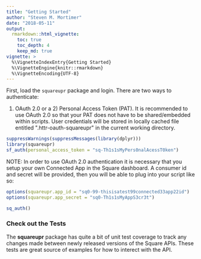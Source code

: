 ```yaml
---
title: "Getting Started"
author: "Steven M. Mortimer"
date: "2018-05-11"
output:
  rmarkdown::html_vignette:
    toc: true
    toc_depth: 4
    keep_md: true
vignette: >
  %\VignetteIndexEntry{Getting Started}
  %\VignetteEngine{knitr::rmarkdown}
  %\VignetteEncoding{UTF-8}
---
```




First, load the `squareupr` package and login. There are two ways to authenticate: 
1) OAuth 2.0 or a 2) Personal Access Token (PAT). It is recommended to use OAuth 2.0 so that 
your PAT does not have to be shared/embedded within scripts. User credentials will 
be stored in locally cached file entitled ".httr-oauth-squareupr" in the current working 
directory.




```r
suppressWarnings(suppressMessages(library(dplyr)))
library(squareupr)
sf_auth(personal_access_token = "sq-Th1s1sMyPers0nalAcessT0ken")
```

NOTE: In order to use OAuth 2.0 authentication it is necessary that you setup your 
own Connected App in the Square dashboard. A consumer id and secret will be provided, 
then you will be able to plug into your script like so:


```r
options(squareupr.app_id = "sq0-99-thisisatest99connected33app22id")
options(squareupr.app_secret = "sq0-Th1s1sMyAppS3cr3t")

sq_auth()
```

### Check out the Tests

The **squareupr** package has quite a bit of unit test coverage to track any 
changes made between newly released versions of the Square APIs. These tests are 
great source of examples for how to interect with the API.
